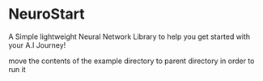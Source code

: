 # NeuroStart
A Simple lightweight Neural Network Library to help you get started with your A.I Journey!

move the contents of the example directory to parent directory in order to run it
